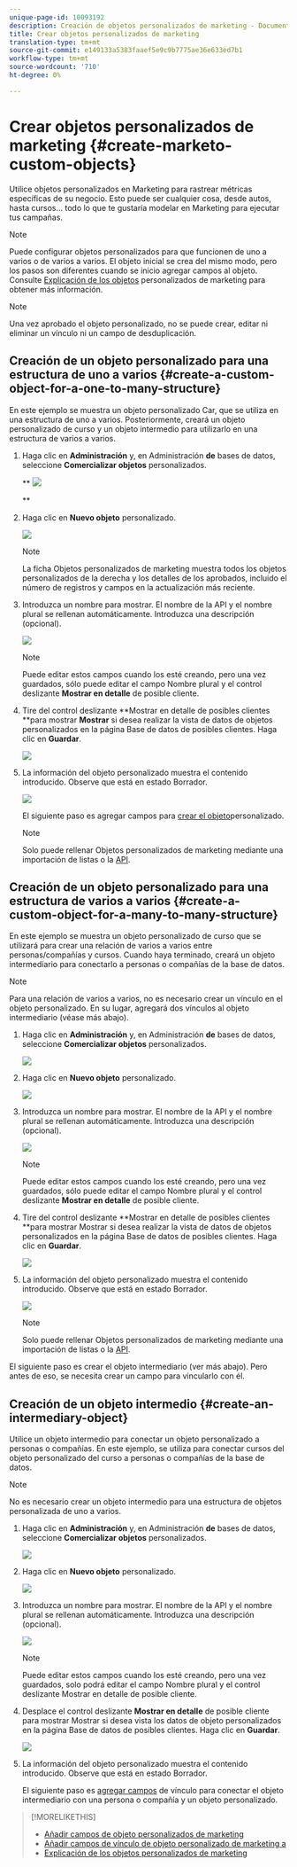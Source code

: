 ```yaml
---
unique-page-id: 10093192
description: Creación de objetos personalizados de marketing - Documentos de marketing - Documentación del producto
title: Crear objetos personalizados de marketing
translation-type: tm+mt
source-git-commit: e149133a5383faaef5e9c9b7775ae36e633ed7b1
workflow-type: tm+mt
source-wordcount: '710'
ht-degree: 0%

---
```



# Crear objetos personalizados de marketing {#create-marketo-custom-objects}

Utilice objetos personalizados en Marketing para rastrear métricas específicas de su negocio. Esto puede ser cualquier cosa, desde autos, hasta cursos... todo lo que te gustaría modelar en Marketing para ejecutar tus campañas.

>[!NOTE]
>
>Puede configurar objetos personalizados para que funcionen de uno a varios o de varios a varios. El objeto inicial se crea del mismo modo, pero los pasos son diferentes cuando se inicio agregar campos al objeto. Consulte [Explicación de los objetos](understanding-marketo-custom-objects.md) personalizados de marketing para obtener más información.

>[!NOTE]
>
>Una vez aprobado el objeto personalizado, no se puede crear, editar ni eliminar un vínculo ni un campo de desduplicación.

## Creación de un objeto personalizado para una estructura de uno a varios {#create-a-custom-object-for-a-one-to-many-structure}

En este ejemplo se muestra un objeto personalizado Car, que se utiliza en una estructura de uno a varios. Posteriormente, creará un objeto personalizado de curso y un objeto intermedio para utilizarlo en una estructura de varios a varios.

1. Haga clic en **Administración** y, en Administración **de** bases de datos, seleccione **Comercializar objetos** personalizados.

   ** ![](assets/image2016-1-18-13-3a12-3a19.png)

   **

1. Haga clic en **Nuevo objeto** personalizado.

   ![](assets/image2016-5-18-16-3a28-3a4.png)

   >[!NOTE]
   >
   >La ficha Objetos personalizados de marketing muestra todos los objetos personalizados de la derecha y los detalles de los aprobados, incluido el número de registros y campos en la actualización más reciente.

1. Introduzca un nombre para mostrar. El nombre de la API y el nombre plural se rellenan automáticamente. Introduzca una descripción (opcional).

   ![](assets/image2015-9-15-16-3a29-3a17.png)

   >[!NOTE]
   >
   >Puede editar estos campos cuando los esté creando, pero una vez guardados, sólo puede editar el campo Nombre plural y el control deslizante **Mostrar en detalle** de posible cliente.

1. Tire del control deslizante **Mostrar en detalle de posibles clientes **para mostrar **Mostrar** si desea realizar la vista de datos de objetos personalizados en la página Base de datos de posibles clientes. Haga clic en **Guardar**.

   ![](assets/image2015-9-15-16-3a32-3a2.png)

1. La información del objeto personalizado muestra el contenido introducido. Observe que está en estado Borrador.

   ![](assets/image2015-9-15-16-3a38-3a22.png)

   El siguiente paso es agregar campos para [crear el objeto](add-marketo-custom-object-fields.md)personalizado.

   >[!NOTE]
   >
   >Solo puede rellenar Objetos personalizados de marketing mediante una importación de listas o la [API](http://developers.marketo.com/documentation/rest/).

## Creación de un objeto personalizado para una estructura de varios a varios {#create-a-custom-object-for-a-many-to-many-structure}

En este ejemplo se muestra un objeto personalizado de curso que se utilizará para crear una relación de varios a varios entre personas/compañías y cursos. Cuando haya terminado, creará un objeto intermediario para conectarlo a personas o compañías de la base de datos.

>[!NOTE]
>
>Para una relación de varios a varios, no es necesario crear un vínculo en el objeto personalizado. En su lugar, agregará dos vínculos al objeto intermediario (véase más abajo).

1. Haga clic en **Administración** y, en Administración **de** bases de datos, seleccione **Comercializar objetos** personalizados.

   ![](assets/image2016-1-18-13-3a16-3a25.png)

1. Haga clic en **Nuevo objeto** personalizado.

   ![](assets/image2016-5-18-16-3a32-3a42.png)

1. Introduzca un nombre para mostrar. El nombre de la API y el nombre plural se rellenan automáticamente. Introduzca una descripción (opcional).

   ![](assets/image2016-1-14-13-3a38-3a46.png)

   >[!NOTE]
   >
   >Puede editar estos campos cuando los esté creando, pero una vez guardados, sólo puede editar el campo Nombre plural y el control deslizante **Mostrar en detalle** de posible cliente.

1. Tire del control deslizante **Mostrar en detalle de posibles clientes **para mostrar Mostrar si desea realizar la vista de datos de objetos personalizados en la página Base de datos de posibles clientes. Haga clic en **Guardar**.

   ![](assets/image2016-1-14-13-3a42-3a56.png)

1. La información del objeto personalizado muestra el contenido introducido. Observe que está en estado Borrador.

   ![](assets/image2016-1-18-8-3a38-3a58.png)

   >[!NOTE]
   >
   >Solo puede rellenar Objetos personalizados de marketing mediante una importación de listas o la [API](http://developers.marketo.com/documentation/rest/).

El siguiente paso es crear el objeto intermediario (ver más abajo). Pero antes de eso, se necesita crear un campo para vincularlo con él.

## Creación de un objeto intermedio {#create-an-intermediary-object}

Utilice un objeto intermedio para conectar un objeto personalizado a personas o compañías. En este ejemplo, se utiliza para conectar cursos del objeto personalizado del curso a personas o compañías de la base de datos.

>[!NOTE]
>
>No es necesario crear un objeto intermedio para una estructura de objetos personalizada de uno a varios.

1. Haga clic en **Administración** y, en Administración **de** bases de datos, seleccione **Comercializar objetos** personalizados.

   ![](assets/image2016-1-18-13-3a17-3a40.png)

1. Haga clic en **Nuevo objeto** personalizado.

   ![](assets/image2016-5-18-16-3a33-3a16.png)

1. Introduzca un nombre para mostrar. El nombre de la API y el nombre plural se rellenan automáticamente. Introduzca una descripción (opcional).

   ![](assets/image2016-1-14-14-3a10-3a44.png)

   >[!NOTE]
   >
   >Puede editar estos campos cuando los esté creando, pero una vez guardados, solo podrá editar el campo Nombre plural y el control deslizante Mostrar en detalle de posible cliente.

1. Desplace el control deslizante **Mostrar en detalle** de posible cliente para mostrar Mostrar si desea vista los datos de objeto personalizados en la página Base de datos de posibles clientes. Haga clic en **Guardar**.

   ![](assets/image2016-1-14-14-3a12-3a49.png)

1. La información del objeto personalizado muestra el contenido introducido. Observe que está en estado Borrador.

   El siguiente paso es [agregar campos](add-marketo-custom-object-link-fields.md) de vínculo para conectar el objeto intermediario con una persona o compañía y un objeto personalizado.

>[!MORELIKETHIS]
>
>* [Añadir campos de objeto personalizados de marketing](add-marketo-custom-object-fields.md)
>* [Añadir campos de vínculo de objeto personalizado de marketing a](add-marketo-custom-object-link-fields.md)
>* [Explicación de los objetos personalizados de marketing](understanding-marketo-custom-objects.md)

>



